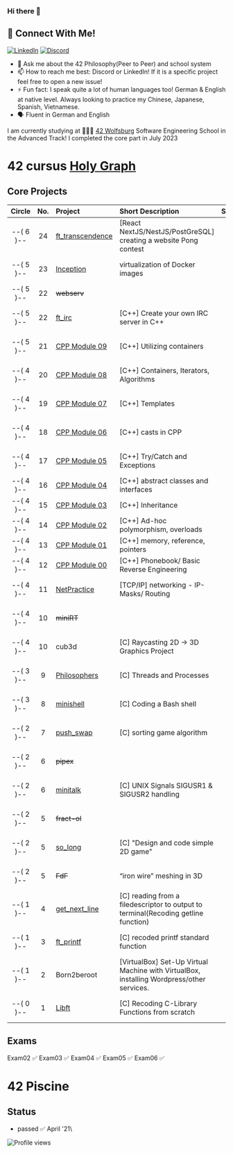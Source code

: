 ### Hi there 👋

## 📱 Connect With Me!
[![LinkedIn](https://img.shields.io/badge/-LinkedIn-0e76a8?style=flat-square&logo=linkedin&logoColor=white)](https://de.linkedin.com/in/huy-duong-aa06924a)
[![Discord](https://img.shields.io/badge/Discord-7289DA?style=flat-square&logo=discord&logoColor=white)](https://discord.com/users/176071267525328906)

- 💬 Ask me about the 42 Philosophy(Peer to Peer) and school system
- 📫 How to reach me best: Discord or LinkedIn! If it is a specific project feel free to open a new issue!
- ⚡ Fun fact: I speak quite a lot of human languages too! German & English at native level. Always looking to practice my Chinese, Japanese, Spanish, Vietnamese.
- 🗣️ Fluent in German and English

I am currently studying at 👨🏻‍💻 [42 Wolfsburg](https://42wolfsburg.de/) Software Engineering School in the Advanced Track! I completed the core part in July 2023


# 42 cursus [Holy Graph](https://cdn.discordapp.com/attachments/308385010979831809/1007561422693220402/unknown.png)

## Core Projects

|  Circle | No. | Project                                     | Short Description                | Status |     Score    |
| :-----: | :-: | :------------------------------------------ | :-----------------               | :----: | :----------: |
|--( 6 )--| 24  | [ft_transcendence](https://github.com/edvinas1122/42_transcendence)  | [React NextJS/NestJS/PostGreSQL] creating a website  Pong contest  | ✅     | 100 / 100 % |
|--( 5 )--| 23  | [Inception](../../../42_inception)          | virtualization of Docker images  | ✅     | 120 / 100 % |
|--( 5 )--| 22  | ~~webserv~~                                 |                                  | ➖     |             |
|--( 5 )--| 22  | [ft_irc](https://github.com/artur01-code/ft_irc)            | [C++] Create your own IRC server in C++ | ✅     | 125 / 100 % |
|--( 5 )--| 21  | [CPP Module 09](../../../42_cpp_Module09)   | [C++] Utilizing containers      | ✅     | 100 / 100 % |
|--( 4 )--| 20  | [CPP Module 08](../../../42_cpp_Module08)   | [C++] Containers, Iterators, Algorithms| ✅     | 100 / 100 % |
|--( 4 )--| 19  | [CPP Module 07](../../../42_cpp_Module07)   | [C++] Templates                        | ✅     | 100 / 100 % |
|--( 4 )--| 18  | [CPP Module 06](../../../42_cpp_Module06)   | [C++] casts in CPP                     | ✅     |  90 / 100 % |
|--( 4 )--| 17  | [CPP Module 05](../../../42_cpp_Module05)   | [C++] Try/Catch and Exceptions         | ✅     | 100 / 100 % |
|--( 4 )--| 16  | [CPP Module 04](../../../42_cpp_Module04)   | [C++] abstract classes and interfaces  | ✅     | 100 /  80 % |
|--( 4 )--| 15  | [CPP Module 03](../../../42_cpp_Module03)   | [C++] Inheritance                      | ✅     | 100 /  80 % |
|--( 4 )--| 14  | [CPP Module 02](../../../42_cpp_Module02)   | [C++] Ad-hoc polymorphism, overloads   | ✅     | 100 /  80 % |
|--( 4 )--| 13  | [CPP Module 01](../../../42_cpp_Module01)   | [C++] memory, reference, pointers      | ✅     | 100 /  80 % |
|--( 4 )--| 12  | [CPP Module 00](../../../42_cpp_Module00)   | [C++] Phonebook/ Basic Reverse Engineering | ✅     | 100 /  80 % |
|--( 4 )--| 11  | [NetPractice](../../../42_NetPractice)      | [TCP/IP] networking - IP-Masks/ Routing   | ✅     | 100 / 100 % |
|--( 4 )--| 10  | ~~miniRT~~                                  |                                  | ➖     | --- / 100 % | 
|--( 4 )--| 10  | cub3d                                       | [C] Raycasting 2D -> 3D Graphics Project | ✅     | 106 / 100 % |
|--( 3 )--|  9  | [Philosophers](../../../42_Philosophers)    | [C] Threads and Processes            | ✅     | 105 / 100 % |
|--( 3 )--|  8  | [minishell](../../../42_Minishell)          | [C] Coding a Bash shell                | ✅     | 101 / 100 % |
|--( 2 )--|  7  | [push_swap](../../../42_push_swap)          | [C] sorting game algorithm          | ✅     | 86  / 100 % |
|--( 2 )--|  6  | ~~pipex~~                                   |                                  | ➖     | --- / 100 % |   
|--( 2 )--|  6  | [minitalk](../../../42_minitalk)            | [C] UNIX Signals SIGUSR1 & SIGUSR2 handling  | ✅     | 110 / 100 % |    
|--( 2 )--|  5  | ~~fract-ol~~                                |                                  | ➖     | --- / 100 % |
|--( 2 )--|  5  | [so_long](../../../42_so_long)              | [C] "Design and code simple 2D game"  | ✅     | 100 / 100 % |
|--( 2 )--|  5  | ~~FdF~~                                     | “iron wire” meshing in 3D        | ➖     | --- / 100 % |    
|--( 1 )--|  4  | [get_next_line](../../../42_get_next_line)  | [C] reading from a filedescriptor to output to terminal(Recoding getline function)   | ✅     | 125 / 100 % |
|--( 1 )--|  3  | [ft_printf](../../../42_ft_printf)          | [C] recoded printf standard function | ✅     | 100 / 100 % |  
|--( 1 )--|  2  | Born2beroot                                 | [VirtualBox] Set-Up Virtual Machine with VirtualBox, installing Wordpress/other services.  | ✅     | 125 / 100 % | 
|--( 0 )--|  1  | [Libft](../../../42_Libft)                  | [C] Recoding C-Library Functions from scratch                    | ✅     | 125 / 100 % |  

## Exams

Exam02 ✅
Exam03 ✅
Exam04 ✅
Exam05 ✅
Exam06 ✅

# 42 Piscine

## Status
* passed ✅ April '21\

![Profile views](https://gpvc.arturio.dev/qduong42)
